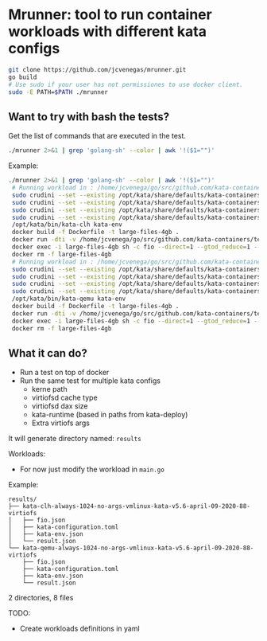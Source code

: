 # Mrunner: tool to run container workloads with different kata configs

```bash
git clone https://github.com/jcvenegas/mrunner.git
go build
# Use sudo if your user has not permissiones to use docker client.
sudo -E PATH=$PATH ./mrunner
```
## Want to try with bash the tests?
Get the list of commands that are executed in the test.
```bash
./mrunner 2>&1 | grep 'golang-sh' --color | awk '!($1="")'
```
Example:
```bash
./mrunner 2>&1 | grep 'golang-sh' --color | awk '!($1="")'
 # Running workload in : /home/jcvenega/go/src/github.com/kata-containers/tests/metrics/mrunner/results/large-files-4gb/kata-clh-always-1024-no-args-vmlinux-kata-v5.6-april-09-2020-88-virtiofs
 sudo crudini --set --existing /opt/kata/share/defaults/kata-containers/configuration-clh.toml hypervisor.clh virtio_fs_cache "always"
 sudo crudini --set --existing /opt/kata/share/defaults/kata-containers/configuration-clh.toml hypervisor.clh virtio_fs_cache_size 1024
 sudo crudini --set --existing /opt/kata/share/defaults/kata-containers/configuration-clh.toml hypervisor.clh virtio_fs_extra_args []
 sudo crudini --set --existing /opt/kata/share/defaults/kata-containers/configuration-clh.toml hypervisor.clh kernel "/opt/kata/share/kata-containers/vmlinux-kata-v5.6-april-09-2020-88-virtiofs"
 /opt/kata/bin/kata-clh kata-env
 docker build -f Dockerfile -t large-files-4gb .
 docker run -dti -v /home/jcvenega/go/src/github.com/kata-containers/tests/metrics/mrunner/results/large-files-4gb/kata-clh-always-1024-no-args-vmlinux-kata-v5.6-april-09-2020-88-virtiofs:/output --name large-files-4gb large-files-4gb
 docker exec -i large-files-4gb sh -c fio --direct=1 --gtod_reduce=1 --name=test --filename=random_read_write.fio --bs=4k --iodepth=64 --size=10M --readwrite=randrw --rwmixread=75 --output-format=json --output=/output/fio.json
 docker rm -f large-files-4gb
 # Running workload in : /home/jcvenega/go/src/github.com/kata-containers/tests/metrics/mrunner/results/large-files-4gb/kata-qemu-always-1024-no-args-vmlinux-kata-v5.6-april-09-2020-88-virtiofs
 sudo crudini --set --existing /opt/kata/share/defaults/kata-containers/configuration-qemu.toml hypervisor.qemu virtio_fs_cache "always"
 sudo crudini --set --existing /opt/kata/share/defaults/kata-containers/configuration-qemu.toml hypervisor.qemu virtio_fs_cache_size 1024
 sudo crudini --set --existing /opt/kata/share/defaults/kata-containers/configuration-qemu.toml hypervisor.qemu virtio_fs_extra_args []
 sudo crudini --set --existing /opt/kata/share/defaults/kata-containers/configuration-qemu.toml hypervisor.qemu kernel "/opt/kata/share/kata-containers/vmlinux-kata-v5.6-april-09-2020-88-virtiofs"
 /opt/kata/bin/kata-qemu kata-env
 docker build -f Dockerfile -t large-files-4gb .
 docker run -dti -v /home/jcvenega/go/src/github.com/kata-containers/tests/metrics/mrunner/results/large-files-4gb/kata-qemu-always-1024-no-args-vmlinux-kata-v5.6-april-09-2020-88-virtiofs:/output --name large-files-4gb large-files-4gb
 docker exec -i large-files-4gb sh -c fio --direct=1 --gtod_reduce=1 --name=test --filename=random_read_write.fio --bs=4k --iodepth=64 --size=10M --readwrite=randrw --rwmixread=75 --output-format=json --output=/output/fio.json
 docker rm -f large-files-4gb
```
## What it can do?
- Run a test on top of docker
- Run the same test for multiple kata configs
  - kerne path
  - virtiofsd cache type
  - virtiofsd dax size
  - kata-runtime (based in paths from kata-deploy)
  - Extra virtiofs args

It will generate directory named: `results`

Workloads:
- For now just modify the workload in `main.go`

Example:

```
results/
├── kata-clh-always-1024-no-args-vmlinux-kata-v5.6-april-09-2020-88-virtiofs
│   ├── fio.json
│   ├── kata-configuration.toml
│   ├── kata-env.json
│   └── result.json
└── kata-qemu-always-1024-no-args-vmlinux-kata-v5.6-april-09-2020-88-virtiofs
    ├── fio.json
    ├── kata-configuration.toml
    ├── kata-env.json
    └── result.json
```

2 directories, 8 files


TODO:
- Create workloads definitions in yaml
